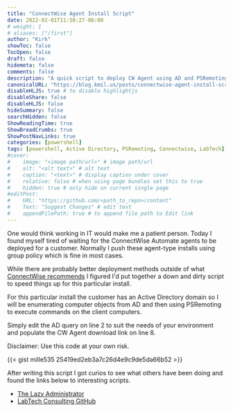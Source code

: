 ```yaml
---
title: "ConnectWise Agent Install Script"
date: 2022-02-01T11:58:27-06:00
# weight: 1
# aliases: ["/first"]
author: "Kirk"
showToc: false
TocOpen: false
draft: false
hidemeta: false
comments: false
description: "A quick script to deploy CW Agent using AD and PSRemoting"
canonicalURL: "https://blog.kmil.us/posts/connectwise-agent-install-script/"
disableHLJS: true # to disable highlightjs
disableShare: false
disableHLJS: false
hideSummary: false
searchHidden: false
ShowReadingTime: true
ShowBreadCrumbs: true
ShowPostNavLinks: true
categories: [powershell]
tags: [powershell, Active Directory, PSRemoting, Connectwise, LabTech]
#cover:
#    image: "<image path/url>" # image path/url
#    alt: "<alt text>" # alt text
#    caption: "<text>" # display caption under cover
#    relative: false # when using page bundles set this to true
#    hidden: true # only hide on current single page
#editPost:
#    URL: "https://github.com/<path_to_repo>/content"
#    Text: "Suggest Changes" # edit text
#    appendFilePath: true # to append file path to Edit link
---
```

One would think working in IT would make me a patient person. Today I found myself tired of waiting for the ConnectWise Automate agents to be deployed for a customer. Normally I push these agent-type installs using group policy which is fine in most cases. 

While there are probably better deployment methods outside of what [ConnectWise recommends](https://docs.connectwise.com/ConnectWise_Automate_Documentation/040/050) I figured I'd put together a down and dirty script to speed things up for this particular install. 

For this particular install the customer has an Active Directory domain so I will be enumerating computer objects from AD and then using PSRemoting to execute commands on the client computers. 

Simply edit the AD query on line 2 to suit the needs of your environment and populate the CW Agent download link on line 8. 

Disclaimer: Use this code at your own risk. 

{{< gist mille535 25419ed2eb3a7c26d4e9c9de5da66b52 >}}

After writing this script I got curios to see what others have been doing and found the links below to interesting scripts.

 - [The Lazy Administrator](https://www.thelazyadministrator.com/2019/04/30/deploy-connectwise-automate-formerly-labtech-agent-remotely-and-quietly-with-powershell/)
 - [LabTech Consulting GitHub](https://github.com/LabtechConsulting/LabTech-Powershell-Module/blob/master/LabTech/Install-LTService.md)


